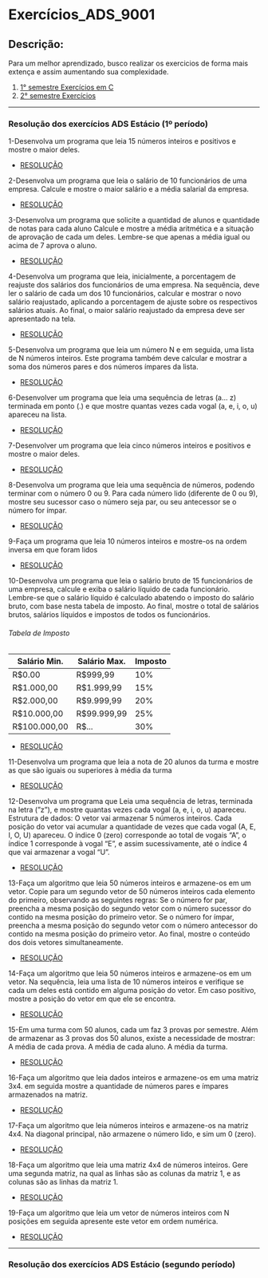 # Exercícios_ADS_9001
## Descrição:
Para um melhor aprendizado, busco realizar os exercicios de forma mais extença e assim aumentando sua complexidade.

1. [1° semestre Exercícios em C](#resolução-dos-exercícios-ads-estácio-1º-período)
1. [2° semestre Exercícios](#resolução-dos-exercícios-ads-estácio-segundo-período)

---
### Resolução dos exercícios ADS Estácio (1º período)
1-Desenvolva um programa que leia 15 números inteiros e positivos e mostre o maior deles.
* [RESOLUÇÃO](1°_Semestre_linguagem_C/1_exercicio.c)

2-Desenvolva um programa que leia o salário de 10 funcionários de uma empresa. Calcule e mostre o maior salário e a média salarial da empresa.
* [RESOLUÇÃO](1°_Semestre_linguagem_C/2_exercicio.c)

3-Desenvolva um programa que solicite a quantidad de alunos e quantidade de notas para cada aluno Calcule e mostre a média aritmética e a situação de aprovação de cada um deles. 
Lembre-se que apenas a média igual ou acima de 7 aprova o aluno.
* [RESOLUÇÃO](1°_Semestre_linguagem_C/3_exercicio.c)

4-Desenvolva um programa que leia, inicialmente, a porcentagem de reajuste dos salários dos funcionários de uma empresa. 
Na sequência, deve ler o salário de cada um dos 10 funcionários, calcular e mostrar o novo salário reajustado, aplicando a porcentagem de ajuste sobre os respectivos salários atuais. 
Ao final, o maior salário reajustado da empresa deve ser apresentado na tela.
* [RESOLUÇÃO](1°_Semestre_linguagem_C/4_exercicio.c)

5-Desenvolva um programa que leia um número N e em seguida, uma lista de N números inteiros. 
Este programa também deve calcular e mostrar a soma dos números pares e dos números ímpares da lista.
* [RESOLUÇÃO](1°_Semestre_linguagem_C/5_exercicio.c)

6-Desenvolver um programa que leia uma sequência de letras (a... z) terminada em ponto (.) e que mostre quantas vezes cada vogal (a, e, i, o, u) apareceu na lista.
* [RESOLUÇÃO](1°_Semestre_linguagem_C/6_exercicio.c)

7-Desenvolver um programa que leia cinco números inteiros e positivos e mostre o maior deles.
* [RESOLUÇÃO](1°_Semestre_linguagem_C/7_exercicio.c)

8-Desenvolva um programa que leia uma sequência de números, podendo terminar com o número 0 ou 9. 
Para cada número lido (diferente de 0 ou 9), mostre seu sucessor caso o número seja par, ou seu antecessor se o número for ímpar.
* [RESOLUÇÃO](1°_Semestre_linguagem_C/8_exercicio.c)

9-Faça um programa que leia 10 números inteiros e mostre-os na ordem inversa em que foram lidos
* [RESOLUÇÃO](1°_Semestre_linguagem_C/9_exercicio.c)

10-Desenvolva um programa que leia o salário bruto de 15 funcionários de uma empresa, calcule e exiba o salário líquido de cada funcionário. Lembre-se que o salário líquido é calculado abatendo o imposto do salário bruto, com base nesta tabela de imposto. Ao final, mostre o total de salários brutos, salários líquidos e impostos de todos os funcionários.
###### Tabela de Imposto
Salário Min. | Salário Max. | Imposto
---|---|---
R$0.00        |R$999,99        |10%
R$1.000,00    |R$1.999,99      |15%
R$2.000,00    |R$9.999,99      |20%
R$10.000,00   |R$99.999,99     |25%
R$100.000,00  |R$...           |30% 
* [RESOLUÇÃO](1°_Semestre_linguagem_C/10_exercicio.c)

11-Desenvolva um programa que leia a nota de 20 alunos da turma e mostre as que são iguais ou superiores à média da turma
* [RESOLUÇÃO](1°_Semestre_linguagem_C/11_exercicio.c)

12-Desenvolva um programa que Leia uma sequência de letras, terminada na letra (”z”), e mostre quantas vezes cada vogal (a, e, i, o, u) apareceu.
Estrutura de dados: O vetor vai armazenar 5 números inteiros. 
Cada posição do vetor vai acumular a quantidade de vezes que cada vogal (A, E, I, O, U) apareceu. 
O índice 0 (zero) corresponde ao total de vogais “A”, o índice 1 corresponde à vogal “E”, e assim sucessivamente, até o índice 4 que vai armazenar a vogal “U”.
* [RESOLUÇÃO](1°_Semestre_linguagem_C/12_exercicio.c)

13-Faça um algoritmo que leia 50 números inteiros e armazene-os em um vetor. 
Copie para um segundo vetor de 50 números inteiros cada elemento do primeiro, observando as seguintes regras:
Se o número for par, preencha a mesma posição do segundo vetor com o número sucessor do contido na mesma posição do primeiro vetor.
Se o número for ímpar, preencha a mesma posição do segundo vetor com o número antecessor do contido na mesma posição do primeiro vetor.
Ao final, mostre o conteúdo dos dois vetores simultaneamente.
* [RESOLUÇÃO](1°_Semestre_linguagem_C/13_exercicio.c)

14-Faça um algoritmo que leia 50 números inteiros e armazene-os em um vetor.
Na sequência, leia uma lista de 10 números inteiros e verifique se cada um deles está contido em alguma posição do vetor. 
Em caso positivo, mostre a posição do vetor em que ele se encontra.
* [RESOLUÇÃO](1°_Semestre_linguagem_C/14_exercicio.c)

15-Em uma turma com 50 alunos, cada um faz 3 provas por semestre. Além de armazenar as 3 provas dos 50 alunos, existe a necessidade de mostrar:
A média de cada prova.
A média de cada aluno.
A média da turma.
* [RESOLUÇÃO](1°_Semestre_linguagem_C/15_exercicio.c)

16-Faça um algoritmo que leia dados inteiros e armazene-os em uma matriz 3x4. em seguida mostre a quantidade de números pares e ímpares armazenados na matriz.
* [RESOLUÇÃO](1°_Semestre_linguagem_C/16_exercicio.c)

17-Faça um algoritmo que leia números inteiros e armazene-os na matriz 4x4. 
Na diagonal principal, não armazene o número lido, e sim um 0 (zero).
* [RESOLUÇÃO](1°_Semestre_linguagem_C/17_exercicio.c)

18-Faça um algoritmo que leia uma matriz 4x4 de números inteiros. 
Gere uma segunda matriz, na qual as linhas são as colunas da matriz 1, e as colunas são as linhas da matriz 1.
* [RESOLUÇÃO](1°_Semestre_linguagem_C/18_exercicio.c)

19-Faça um algoritmo que leia um vetor de números inteiros com N posições em seguida apresente este vetor em ordem numérica. 
* [RESOLUÇÃO](1°_Semestre_linguagem_C/19_exercicio.c)


---
### Resolução dos exercícios ADS Estácio (segundo período)
